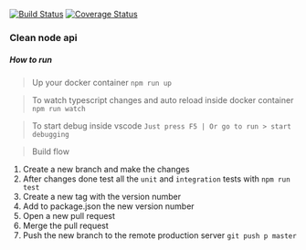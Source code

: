 [![Build Status](https://app.travis-ci.com/sostenesapollo/ts-node-api.svg?branch=master)](https://app.travis-ci.com/sostenesapollo/ts-node-api)
[![Coverage Status](https://coveralls.io/repos/github/sostenesapollo/ts-node-api/badge.svg)](https://coveralls.io/github/sostenesapollo/ts-node-api)
### Clean node api

##### How to run 
> Up your docker container
```npm run up```

> To watch typescript changes and auto reload inside docker container
```npm run watch```

> To start debug inside vscode
```Just press F5 | Or go to run > start debugging```

> Build flow
1. Create a new branch and make the changes
2. After changes done test all the `unit` and `integration` tests with `npm run test`
3. Create a new tag with the version number
4. Add to package.json the new version number
5. Open a new pull request
6. Merge the pull request
7. Push the new branch to the remote production server `git push p master`